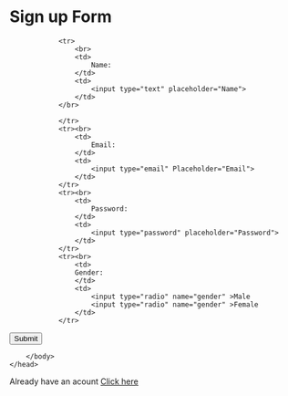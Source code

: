 <html>
	<head>
		<title> DP11 </title>
  <h1> Sign up Form </h1>
		<body>
			<form>
	
				<tr>
    				<br>
					<td>
						Name:
					</td>
					<td>
						<input type="text" placeholder="Name">
					</td>	
				</br>
					
				</tr>
				<tr><br>
					<td>
						Email:
					</td>
					<td>
						<input type="email" Placeholder="Email">
					</td>
				</tr>
				<tr><br>
					<td>
						Password:
					</td>
					<td>
						<input type="password" placeholder="Password">
					</td>
				</tr>
				<tr><br>
					<td>
					Gender:	
					</td>
					<td>
						<input type="radio" name="gender" >Male
						<input type="radio" name="gender" >Female
					</td>
				</tr>
<tr>
	<input type="submit" value="Submit" name="Submit">
</tr>
			</form>
   
		</body>
	</head>
 Already have an acount <a href="LOGIN"> Click here </a>
</html>
